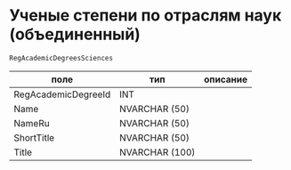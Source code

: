 # Ученые степени по отраслям наук (объединенный)
`RegAcademicDegreesSciences`

|поле|тип|описание|
|-|-|-|
| RegAcademicDegreeId | INT |  |
| Name | NVARCHAR (50) |  |
| NameRu | NVARCHAR (50) |  |
| ShortTitle | NVARCHAR (50) |  |
| Title | NVARCHAR (100) |  |

